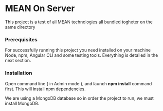 # MEAN On Server

This project is a test of all MEAN technologies all bundled togheter on the same directory

### Prerequisites

For successfully running this project you need installed on your machine Node, npm, Angular CLI and some testing tools. Everything is detailed in the next section.

### Installation

Open command line ( in Admin mode ), and launch <b>npm install</b> command first. This will install npm dependencies.

We are using a MongoDB database so in order the project to run, we must install MongoDB.
